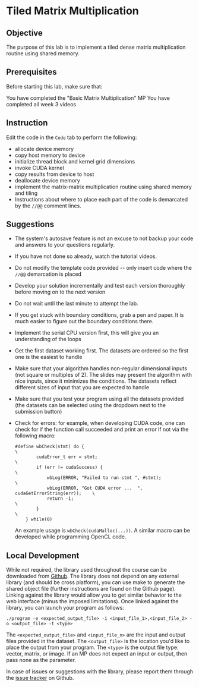 # Tiled Matrix Multiplication

## Objective

The purpose of this lab is to implement a tiled dense matrix multiplication routine using shared memory.

## Prerequisites

Before starting this lab, make sure that:

You have completed the "Basic Matrix Multiplication" MP
You have completed all week 3 videos

## Instruction

Edit the code in the `Code` tab to perform the following:

- allocate device memory
- copy host memory to device
- initialize thread block and kernel grid dimensions
- invoke CUDA kernel
- copy results from device to host
- deallocate device memory
- implement the matrix-matrix multiplication routine using shared memory and tiling
- Instructions about where to place each part of the code is demarcated by the `//@@` comment lines.

## Suggestions

- The system's autosave feature is not an excuse to not backup your code and answers to your questions regularly.
- If you have not done so already, watch the tutorial videos.
- Do not modify the template code provided -- only insert code where the `//@@` demarcation is placed
- Develop your solution incrementally and test each version thoroughly before moving on to the next version
- Do not wait until the last minute to attempt the lab.
- If you get stuck with boundary conditions, grab a pen and paper. It is much easier to figure out the boundary conditions there.
- Implement the serial CPU version first, this will give you an understanding of the loops
- Get the first dataset working first. The datasets are ordered so the first one is the easiest to handle
- Make sure that your algorithm handles non-regular dimensional inputs (not square or multiples of 2). The slides may present the algorithm with nice inputs, since it minimizes the conditions. The datasets reflect different sizes of input that you are expected to handle
- Make sure that you test your program using all the datasets provided (the datasets can be selected using the dropdown next to the submission button)
- Check for errors: for example, when developing CUDA code, one can check for if the function call succeeded and print an error if not via the following macro:

    ```
    #define wbCheck(stmt) do {                                                    \
            cudaError_t err = stmt;                                               \
            if (err != cudaSuccess) {                                             \
                wbLog(ERROR, "Failed to run stmt ", #stmt);                       \
                wbLog(ERROR, "Got CUDA error ...  ", cudaGetErrorString(err));    \
                return -1;                                                        \
            }                                                                     \
        } while(0)
    ```

    An example usage is `wbCheck(cudaMalloc(...))`. A similar macro can be developed while programming OpenCL code.


## Local Development

While not required, the library used throughout the course can be downloaded from [Github](https://github.com/abduld/libwb). The library does not depend on any external library (and should be cross platform), you can use make to generate the shared object file (further instructions are found on the Github page). Linking against the library would allow you to get similar behavior to the web interface (minus the imposed limitations). Once linked against the library, you can launch your program as follows:

```
./program -e <expected_output_file> -i <input_file_1>,<input_file_2> -o <output_file> -t <type>
```

The `<expected_output_file>` and `<input_file_n>` are the input and output files provided in the dataset. The `<output_file>` is the location you'd like to place the output from your program. The `<type>` is the output file type: vector, matrix, or image. If an MP does not expect an input or output, then pass none as the parameter.

In case of issues or suggestions with the library, please report them through the [issue tracker](https://github.com/abduld/libwb/issues) on Github.

